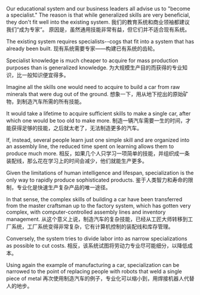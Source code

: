 Our educational system and our business leaders all advise us to "become a specialist." The reason is that while generalized skills are very beneficial, they don't fit well into the existing system. 
我们的教育系统和商业领袖都建议我们“成为专家”。 原因是，虽然通用技能非常有益，但它们并不适合现有系统。

The existing system requires specialists--cogs that fit into a system that has already been built. 
现有系统需要专家——构建已有系统的齿轮。

Specialist knowledge is much  cheaper  to  acquire  for  mass  production  purposes  than  is  generalized knowledge. 
为大规模生产目的而获得的专业知识，比一般知识便宜得多。

Imagine all the skills one would need to acquire to build a car from raw minerals that were dug out of the ground. 
想象一下，用从地下挖出的原始矿物，到制造汽车所需的所有技能。

It would take a lifetime to acquire sufficient skills to make a single car, after which one would be too old to make more. 
制造一辆汽车需要一生的时间，才能获得足够的技能，之后就太老了，无法制造更多的汽车。

If, instead, several people learn just one simple skill and are organized into an assembly line, the reduced time spent on learning allows them to produce much  more. 
相反，如果几个人只学习一项简单的技能，并组织成一条装配线，那么花在学习上的时间会减少，他们就能生产更多。

 Given  the  limitations  of  human  intelligence  and  lifespan, specialization is the only way to rapidly produce sophisticated products.
鉴于人类智力和寿命的限制，专业化是快速生产复杂产品的唯一途径。

In that sense, the complex skills of building a car have been transferred from the master craftsman up to the factory system, which has gotten very complex, with  computer-controlled  assembly  lines  and  inventory  management.
从这个意义上说，制造汽车的复杂技能，已经从工匠大师转移到工厂系统，工厂系统变得非常复杂，它有计算机控制的装配线和库存管理。

Conversely,  the  system  tries  to  divide  labor into  as  narrow   specializations  as possible  to  cut  costs. 
相反，该系统试图将劳动力专业尽可能细分，以降低成本。

 Using  again  the  example  of  manufacturing  a  car, specialization can be narrowed to the point of replacing people with robots that weld a single piece of metal
再次使用制造汽车的例子，专业化可以缩小到，用焊接机器人代替人的地步。